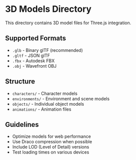 # 3D Models Directory

This directory contains 3D model files for Three.js integration.

## Supported Formats
- `.glb` - Binary glTF (recommended)
- `.gltf` - JSON glTF
- `.fbx` - Autodesk FBX
- `.obj` - Wavefront OBJ

## Structure
- `characters/` - Character models
- `environments/` - Environment and scene models
- `objects/` - Individual object models
- `animations/` - Animation files

## Guidelines
- Optimize models for web performance
- Use Draco compression when possible
- Include LOD (Level of Detail) versions
- Test loading times on various devices
